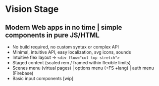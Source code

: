 # Vision Stage

## Modern Web apps in no time | simple components in pure JS/HTML 

- No build required, no custom syntax or complex API
- Minimal, intuitive API, easy localization, svg icons, sounds
- Intuitive flex layout → `<div flow="col top stretch">`
- Staged content (scaled rem / framed within flexible limits) 
- Scenes menu (virtual pages) | options menu (+FS +lang) | auth menu (Firebase)
- Basic input components [wip]
